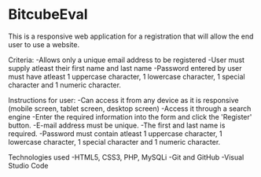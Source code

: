 # BitcubeEval
This is a responsive web application for a registration that will allow the end user to use a website.

Criteria:
-Allows only a unique email address to be registered
-User must supply atleast their first name and last name
-Password entered by user must have atleast 1 uppercase character, 1 lowercase character, 1 special character and 1 numeric character.

Instructions for user:
-Can access it from any device as it is responsive (mobile screen, tablet screen, desktop screen)
-Access it through a search engine
-Enter the required information into the form and click the 'Register' button.
-E-mail address must be unique.
-The first and last name is required.
-Password must contain atleast 1 uppercase character, 1 lowercase character, 1 special character and 1 numeric character.

Technologies used
-HTML5, CSS3, PHP, MySQLi
-Git and GitHub
-Visual Studio Code


